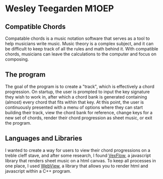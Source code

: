 # Wesley Teegarden M1OEP
## Compatible Chords 
Compatable chords is a music notation software that serves as a tool to help musicians
write music. Music theory is a complex subject, and it can be difficult to keep track
of all the rules and math behind it. With compatible chords, musicians can leave
the calculations to the computer and focus on composing.
  
## The program
The goal of the program is to create a "track", which is effectively a chord progression. On startup,
the user is prompted to input the key signature they wish to work in, after which a chord bank is
generated containing (almost) every chord that fits within that key. At this point, the user is continuously
presented with a menu of options where they can start building their track, view the chord bank for
reference, change keys for a new set of chords, render their chord progression as sheet music, or exit the program.

## Languages and Libraries
I wanted to create a way for
users to view their chord progressions on a treble cleff stave, and after some research, I found [VexFlow](https://github.com/0xfe/vexflow), 
a javascript library that renders sheet music on a html canvas. To keep all processes in one place,
I used [WebView](https://github.com/webview/webview), a library that allows you to render html and javascript
within a C++ program. 

